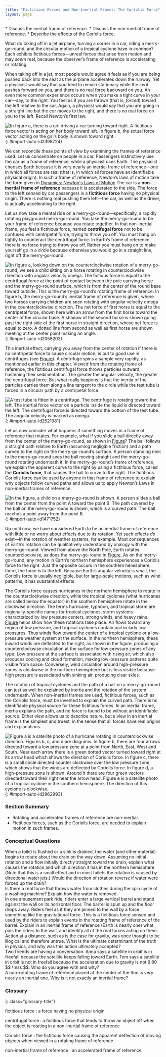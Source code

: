 ```yaml
---
title: "Fictitious Forces and Non-inertial Frames: The Coriolis Force"
layout: page
---
```


<div class="abstract" markdown="1">
* Discuss the inertial frame of reference.
* Discuss the non-inertial frame of reference.
* Describe the effects of the Coriolis force.

</div>

What do taking off in a jet airplane, turning a corner in a car, riding a
merry-go-round, and the circular motion of a tropical cyclone have in common?
Each exhibits fictitious forces—unreal forces that arise from motion and may
*seem* real, because the observer’s frame of reference is accelerating or rotating.

When taking off in a jet, most people would agree it feels as if you are being
pushed back into the seat as the airplane accelerates down the runway. Yet a
physicist would say that *you* tend to remain stationary while the *seat* pushes
forward on you, and there is no real force backward on you. An even more common
experience occurs when you make a tight curve in your car—say, to the right. You
feel as if you are thrown (that is, *forced*) toward the left relative to the
car. Again, a physicist would say that *you* are going in a straight line but
the *car* moves to the right, and there is no real force on you to the left.
Recall Newton’s first law.

![In figure a, there is a girl driving a car turning toward right. A fictitious force vector is acting on her body toward left. In figure b, the actual force vector acting on the girl&#x2019;s body is shown toward right.](../resources/Figure_07_04_01a.jpg "(a) The car driver feels herself forced to the left relative to the car when she makes a right turn. This is a fictitious force arising from the use of the car as a frame of reference. (b) In the Earth&#x2019;s frame of reference, the driver moves in a straight line, obeying Newton&#x2019;s first law, and the car moves to the right. There is no real force to the left on the driver relative to Earth. There is a real force to the right on the car to make it turn.")
{: #import-auto-id2398724}

We can reconcile these points of view by examining the frames of reference used.
Let us concentrate on people in a car. Passengers instinctively use the car as a
frame of reference, while a physicist uses Earth. The physicist chooses Earth
because it is very nearly an inertial frame of reference—one in which all forces
are real (that is, in which all forces have an identifiable physical origin). In
such a frame of reference, Newton’s laws of motion take the form given
in [Dynamics: Newton\'s Laws of Motion](../contents/ch4Dynamics.md) The car is a
**non-inertial frame of reference**
because it is accelerated to the side. The force
to the left sensed by car passengers is a **fictitious force**
having no physical origin. There is nothing real
pushing them left—the car, as well as the driver, is actually accelerating to
the right.

Let us now take a mental ride on a merry-go-round—specifically, a rapidly
rotating playground merry-go-round. You take the merry-go-round to be your frame
of reference because you rotate together. In that non-inertial frame, you feel a
fictitious force, named **centrifugal force**
not to be confused with centripetal force, trying to throw you off. You must hang on tightly to counteract the
centrifugal force. In Earth’s frame of reference, there is no force trying to
throw you off. Rather you must hang on to make yourself go in a circle because
otherwise you would go in a straight line, right off the merry-go-round.

![In figure a, looking down on the counterclockwise rotation of a
merry-go-round, we see a child sitting on a horse rotating in
counterclockwise direction with angular velocity omega. The fictious force
is equal to the centrifugal force at the point of contact between the pole
carrying horse and the merry-go-round surface, which is from the center of
the round base toward outside. This is the merry-go-round&#x2019;s rotating
frame of reference. In figure b, the merry-go-round&#x2019;s inertial frame
of reference is given, where two horses carrying children are seen rotating
with angular velocity omega in the counterclockwise direction. The net force
of first horse is equal to the centripetal force, shown here with an arrow
from the first horse toward the center of the circular base. A shadow of the
second horse is shown going past the right side of the first horse in
straight direction, whose net force is equal to zero. A dotted line from
second as well as first horse are shown meeting at the center point making
an angle.](../resources/Figure_07_04_02a.jpg "(a) A rider on a
merry-go-round feels as if he is being thrown off. This fictitious force is
called the centrifugal force&#x2014;it explains the rider&#x2019;s motion in
the rotating frame of reference.  (b) In an inertial frame of reference and
according to Newton&#x2019;s laws, it is his inertia that carries him off and not a real force (the  unshaded rider has \( F_\text{net}=0 \) and heads in a straight line). A real force,  \( F_{\text{centripetal}} \) , is needed to cause a circular path. ")
{: #import-auto-id2058202}

This inertial effect, carrying you away from the center of rotation if there is
no centripetal force to cause circular motion, is put to good use in
centrifuges (see [Figure](#import-auto-id2521081)). A centrifuge spins a
sample very rapidly, as mentioned earlier in this chapter. Viewed from the
rotating frame of reference, the fictitious centrifugal force throws particles
outward, hastening their sedimentation. The greater the angular velocity, the
greater the centrifugal force. But what really happens is that the inertia of
the particles carries them along a line tangent to the circle while the test
tube is forced in a circular path by a centripetal force.

![A test tube is fitted in a centrifuge. The centrifuge is rotating toward the left. The inertial force vector on a particle inside the liquid is directed toward the left. The  centrifugal force is directed toward the bottom of the test tube. The angular velocity is marked as omega.](../resources/Figure_07_04_03a.jpg "Centrifuges use inertia to perform their task. Particles in the fluid sediment come out because their inertia carries them away from the center of rotation. The large angular velocity of the centrifuge quickens the sedimentation. Ultimately, the particles will come into contact with the test tube walls, which will then supply the centripetal force needed to make them move in a circle of constant radius.")
{: #import-auto-id2521081}

Let us now consider what happens if something moves in a frame of reference that
rotates. For example, what if you slide a ball directly away from the center of
the merry-go-round, as shown in [Figure](#import-auto-id1471752)? The ball
follows a straight path relative to Earth (assuming negligible friction) and a
path curved to the right on the merry-go-round’s surface. A person standing next
to the merry-go-round sees the ball moving straight and the merry-go-round
rotating underneath it. In the merry-go-round’s frame of reference, we explain
the apparent curve to the right by using a fictitious force, called the
**Coriolis force**, that causes the
ball to curve to the right. The fictitious Coriolis force can be used by anyone
in that frame of reference to explain why objects follow curved paths and allows
us to apply Newton’s Laws in non-inertial frames of reference.

![In the figure, a child on a merry-go-round is shown. A person slides a ball from the center from the point A toward the point B. The path covered by the ball on the merry-go-round is shown, which is a curved path. The ball reaches a point away from the point B.](../resources/Figure_07_04_04a.jpg "Looking down on the counterclockwise rotation of a merry-go-round, we see that a ball slid straight toward the edge follows a path curved to the right. The person slides the ball toward point B, starting at point A. Both points rotate to the shaded positions (A&#x2019; and B&#x2019;) shown in the time that the ball follows the curved path in the rotating frame and a straight path in Earth&#x2019;s frame.")
{: #import-auto-id1471752}

Up until now, we have considered Earth to be an inertial frame of reference with
little or no worry about effects due to its rotation. Yet such effects *do*
exist—in the rotation of weather systems, for example. Most consequences of
Earth’s rotation can be qualitatively understood by analogy with the
merry-go-round. Viewed from above the North Pole, Earth rotates
counterclockwise, as does the merry-go-round
in [Figure](#import-auto-id1471752). As on the merry-go-round, any motion in
Earth’s northern hemisphere experiences a Coriolis force to the right. Just the
opposite occurs in the southern hemisphere; there, the force is to the left.
Because Earth’s angular velocity is small, the Coriolis force is usually
negligible, but for large-scale motions, such as wind patterns, it has
substantial effects.

The Coriolis force causes hurricanes in the northern hemisphere to rotate in the
counterclockwise direction, while the tropical cyclones (what hurricanes are
called below the equator) in the southern hemisphere rotate in the clockwise
direction. The terms hurricane, typhoon, and tropical storm are
regionally-specific names for tropical cyclones, storm systems characterized by
low pressure centers, strong winds, and heavy
rains. [Figure](#import-auto-id2962993) helps show how these rotations take
place. Air flows toward any region of low pressure, and tropical cyclones
contain particularly low pressures. Thus winds flow toward the center of a
tropical cyclone or a low-pressure weather system at the surface. In the
northern hemisphere, these inward winds are deflected to the right, as shown in
the figure, producing a counterclockwise circulation at the surface for
low-pressure zones of any type. Low pressure at the surface is associated with
rising air, which also produces cooling and cloud formation, making low-pressure
patterns quite visible from space. Conversely, wind circulation around
high-pressure zones is clockwise in the northern hemisphere but is less visible
because high pressure is associated with sinking air, producing clear skies.

The rotation of tropical cyclones and the path of a ball on a merry-go-round can
just as well be explained by inertia and the rotation of the system underneath.
When non-inertial frames are used, fictitious forces, such as the Coriolis
force, must be invented to explain the curved path. There is no identifiable
physical source for these fictitious forces. In an inertial frame, inertia
explains the path, and no force is found to be without an identifiable source.
Either view allows us to describe nature, but a view in an inertial frame is the
simplest and truest, in the sense that all forces have real origins and
explanations.

![Figure a is a satellite photo of a hurricane rotating in counterclockwise direction. Figures b, c, and d are diagrams. In figure b, there are four arrows directed toward a low pressure zone at a point from North, East, West and South. Near each arrow there is a green dotted vector turned toward right at its arrow head which shows the direction of Coriolis force. In figure c, there is a small circle directed counter clockwise over the low pressure zone, which shows that the winds are deflected by Coriolis force. In figure d, a high-pressure zone is shown. Around it there are four green vectors directed toward their right near the arrow head. Figure e is a satellite photo of a tropical cyclone in the southern hemisphere. The direction of this cyclone is clockwise.](../resources/Figure_07_04_05a.jpg "(a) The counterclockwise rotation of this northern hemisphere hurricane is a major consequence of the Coriolis force. (credit: NASA)  (b) Without the Coriolis force, air would flow straight into a low-pressure zone, such as that found in tropical cyclones.
(c) The Coriolis force deflects the winds to the right, producing a counterclockwise rotation. (d) Wind flowing away from a high-pressure zone is also deflected to the right, producing a clockwise rotation.  (e) The opposite direction of rotation is produced by the Coriolis force in the southern hemisphere, leading to tropical cyclones. (credit: NASA)")
{: #import-auto-id2962993}

### Section Summary

* Rotating and accelerated frames of reference are
  non-inertial.
* Fictitious forces, such as the Coriolis force, are
  needed to explain motion in such frames.

### Conceptual Questions

<div class="exercise" data-element-type="conceptual-questions">
<div class="problem" markdown="1">
When a toilet is flushed or a sink is drained, the water (and other material) begins to rotate about the drain on the way down. Assuming no initial rotation and a flow initially directly straight toward the drain, explain what causes the rotation and which direction it has in the northern hemisphere. (Note that this is a small effect and in most toilets the rotation is caused by directional water jets.) Would the direction of rotation reverse if water were forced up the drain?

</div>
</div>

<div class="exercise" data-element-type="conceptual-questions">
<div class="problem" markdown="1">
Is there a real force that throws water from clothes during the spin cycle of a washing machine? Explain how the water is removed.

</div>
</div>

<div class="exercise" data-element-type="conceptual-questions">
<div class="problem" markdown="1">
In one amusement park ride, riders enter a large vertical barrel and stand against the wall on its horizontal floor. The barrel is spun up and the floor drops away. Riders feel as if they are pinned to the wall by a force something like the gravitational force. This is a fictitious force sensed and used by the riders to explain events in the rotating frame of reference of the barrel. Explain in an inertial frame of reference (Earth is nearly one) what pins the riders to the wall, and identify all of the real forces acting on them.

</div>
</div>

<div class="exercise" data-element-type="conceptual-questions">
<div class="problem" markdown="1">
Action at a distance, such as is the case for gravity, was once thought to be illogical and therefore untrue. What is the ultimate determinant of the truth in physics, and why was this action ultimately accepted?

</div>
</div>

<div class="exercise" data-element-type="conceptual-questions">
<div class="problem" markdown="1">
Two friends are having a conversation. Anna says a satellite in orbit is in freefall because the satellite keeps falling toward Earth. Tom says a satellite in orbit is not in freefall because the acceleration due to gravity is not 9.80 $$ \mss $$. Who do you agree with and why?

</div>
</div>

<div class="exercise" data-element-type="conceptual-questions">
<div class="problem" markdown="1">
A non-rotating frame of reference placed at the center of the Sun is very nearly an inertial one. Why is it not exactly an inertial frame?

</div>
</div>

<div class="glossary" markdown="1">

### Glossary
{: class="glossary-title"}

fictitious force
: a force having no physical origin

centrifugal force
: a fictitious force that tends to throw an object off when the object is
rotating in a non-inertial frame of reference

Coriolis force
: the fictitious force causing the apparent deflection of moving objects when
viewed in a rotating frame of reference

non-inertial frame of reference
: an accelerated frame of reference

</div>
